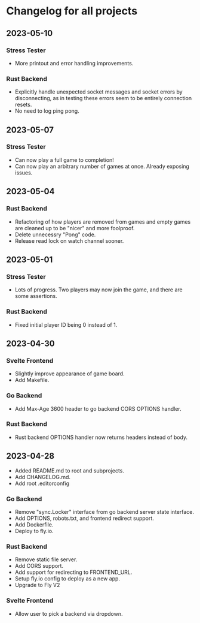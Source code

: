 # Changelog for all projects

## 2023-05-10
### Stress Tester
* More printout and error handling improvements.

### Rust Backend
* Explicitly handle unexpected socket messages and socket errors
  by disconnecting, as in testing these errors seem to be entirely
  connection resets.
* No need to log ping pong.

## 2023-05-07
### Stress Tester
* Can now play a full game to completion!
* Can now play an arbitrary number of games at once. Already exposing issues.

## 2023-05-04

### Rust Backend
* Refactoring of how players are removed from games and empty games
  are cleaned up to be "nicer" and more foolproof.
* Delete unnecessry "Pong" code.
* Release read lock on watch channel sooner.

## 2023-05-01

### Stress Tester
* Lots of progress. Two players may now join the game, and there are some assertions.

### Rust Backend
* Fixed initial player ID being 0 instead of 1.

## 2023-04-30

### Svelte Frontend
* Slightly improve appearance of game board.
* Add Makefile.

### Go Backend
* Add Max-Age 3600 header to go backend CORS OPTIONS handler.

### Rust Backend
* Rust backend OPTIONS handler now returns headers instead of body.

## 2023-04-28

* Added README.md to root and subprojects.
* Add CHANGELOG.md.
* Add root .editorconfig

### Go Backend
* Remove "sync.Locker" interface from go backend server state interface.
* Add OPTIONS, robots.txt, and frontend redirect support.
* Add Dockerfile.
* Deploy to fly.io.

### Rust Backend
* Remove static file server.
* Add CORS support.
* Add support for redirecting to FRONTEND_URL.
* Setup fly.io config to deploy as a new app.
* Upgrade to Fly V2

### Svelte Frontend
* Allow user to pick a backend via dropdown.
